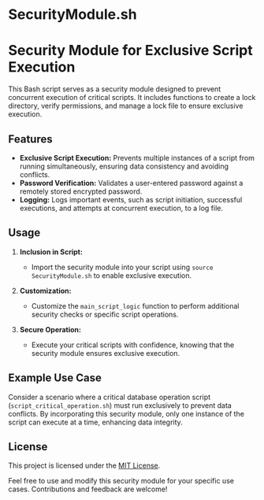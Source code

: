 # SecurityModule.sh
# Security Module for Exclusive Script Execution

This Bash script serves as a security module designed to prevent concurrent execution of critical scripts. It includes functions to create a lock directory, verify permissions, and manage a lock file to ensure exclusive execution.

## Features

- **Exclusive Script Execution:** Prevents multiple instances of a script from running simultaneously, ensuring data consistency and avoiding conflicts.
- **Password Verification:** Validates a user-entered password against a remotely stored encrypted password.
- **Logging:** Logs important events, such as script initiation, successful executions, and attempts at concurrent execution, to a log file.

## Usage

1. **Inclusion in Script:**
   - Import the security module into your script using `source SecurityModule.sh` to enable exclusive execution.

2. **Customization:**
   - Customize the `main_script_logic` function to perform additional security checks or specific script operations.

3. **Secure Operation:**
   - Execute your critical scripts with confidence, knowing that the security module ensures exclusive execution.

## Example Use Case

Consider a scenario where a critical database operation script (`script_critical_operation.sh`) must run exclusively to prevent data conflicts. By incorporating this security module, only one instance of the script can execute at a time, enhancing data integrity.

## License

This project is licensed under the [MIT License](LICENSE).

Feel free to use and modify this security module for your specific use cases. Contributions and feedback are welcome!
